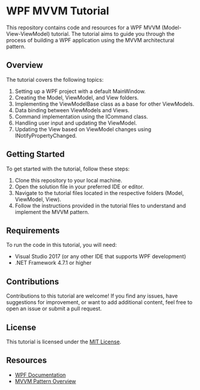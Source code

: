 # WPF MVVM Tutorial

This repository contains code and resources for a WPF MVVM (Model-View-ViewModel) tutorial. The tutorial aims to guide you through the process of building a WPF application using the MVVM architectural pattern.

## Overview

The tutorial covers the following topics:

1. Setting up a WPF project with a default MainWindow.
2. Creating the Model, ViewModel, and View folders.
3. Implementing the ViewModelBase class as a base for other ViewModels.
4. Data binding between ViewModels and Views.
5. Command implementation using the ICommand class.
6. Handling user input and updating the ViewModel.
7. Updating the View based on ViewModel changes using INotifyPropertyChanged.

## Getting Started

To get started with the tutorial, follow these steps:

1. Clone this repository to your local machine.
2. Open the solution file in your preferred IDE or editor.
3. Navigate to the tutorial files located in the respective folders (Model, ViewModel, View).
4. Follow the instructions provided in the tutorial files to understand and implement the MVVM pattern.

## Requirements

To run the code in this tutorial, you will need:

- Visual Studio 2017 (or any other IDE that supports WPF development)
- .NET Framework 4.7.1 or higher

## Contributions

Contributions to this tutorial are welcome! If you find any issues, have suggestions for improvement, or want to add additional content, feel free to open an issue or submit a pull request.

## License

This tutorial is licensed under the [MIT License](LICENSE).

## Resources

- [WPF Documentation](https://docs.microsoft.com/en-us/dotnet/desktop/wpf/)
- [MVVM Pattern Overview](https://en.wikipedia.org/wiki/Model–view–viewmodel)

